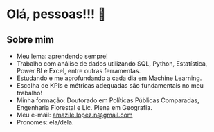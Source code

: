 # Olá, pessoas!!! 👋

## Sobre mim
- Meu lema: aprendendo sempre!
- Trabalho com análise de dados utilizando SQL, Python, Estatística, Power BI e Excel, entre outras ferramentas. 
- Estudando e me aprofundando a cada dia em Machine Learning.
- Escolha de KPIs e métricas adequadas são fundamentais no meu trabalho!
- Minha formação: Doutorado em Políticas Públicas Comparadas, Engenharia Florestal e Lic. Plena em Geografia. 
- Meu e-mail: amazile.lopez.n@gmail.com
- Pronomes: ela/dela.



